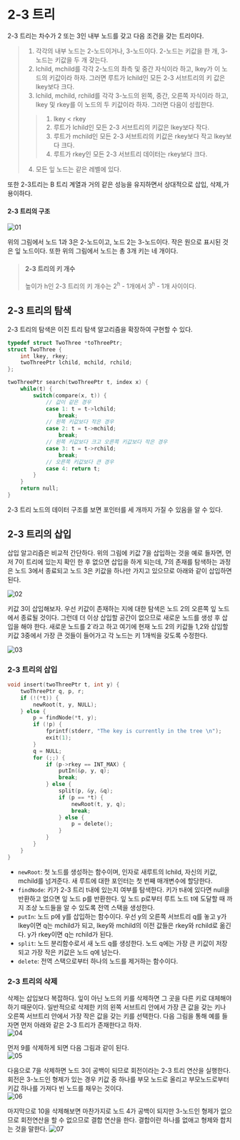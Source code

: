 # 2-3 트리

2-3 트리는 차수가 2 또는 3인 내부 노드를 갖고 다음 조건을 갖는 트리이다.

> 1. 각각의 내부 노드는 2-노드이거나, 3-노드이다. 2-노드는 키값을 한 개, 3-노드는 키값을 두 개 갖는다.
> 2. lchild, mchild를 각각 2-노드의 촤측 및 중간 자식이라 하고, lkey가 이 노드의 키값이라 하자. 그러면 루트가 lchild인 모든 2-3 서브트리의 키 값은 lkey보다 크다.
> 3. lchild, mchild, rchild를 각각 3-노드의 왼쪽, 중간, 오른쪽 자식이라 하고, lkey 및 rkey를 이 노드의 두 키값이라 하자. 그러면 다음이 성립한다.  
>>  1) lkey < rkey  
>> 2) 루트가 lchild인 모든 2-3 서브트리의 키값은 lkey보다 작다.  
>> 3) 루트가 mchild인 모든 2-3 서브트리의 키값은 rkey보다 작고 lkey보다 크다.  
>> 4) 루트가 rkey인 모든 2-3 서브트리 데이터는 rkey보다 크다.
> 4. 모든 잎 노드는 같은 레벨에 있다.

또한 2-3트리는 B 트리 계열과 거의 같은 성능을 유지하면서 상대적으로 삽입, 삭제,가 용이하다.

#### 2-3 트리의 구조
![01](images/01.png)

위의 그림에서 노드 1과 3은 2-노드이고, 노드 2는 3-노드이다. 작은 원으로 표시된 것은 잎 노드이다. 또한 위의 그림에서 노드는 총 3개 키는 네 개이다.


> #### 2-3 트리의 키 개수
> 높이가 h인 2-3 트리의 키 개수는 2<sup>h</sup> - 1개에서 3<sup>h</sup> - 1개 사이이다.

## 2-3 트리의 탐색

2-3 트리의 탐색은 이진 트리 탐색 알고리즘을 확장하여 구현할 수 있다.

~~~c
typedef struct TwoThree *toThreePtr;
struct TwoThree {
    int lkey, rkey;
    twoThreePtr lchild, mchild, rchild;
};

twoThreePtr search(twoThreePtr t, index x) {
    while(t) {
        switch(compare(x, t)) {
            // 값이 같은 경우
            case 1: t = t->lchild;
                break;
            // 왼쪽 키값보다 작은 경우
            case 2: t = t->mchild;
                break;
            // 왼쪽 키값보다 크고 오른쪽 키값보다 작은 경우
            case 3: t = t->rchild;
                break;
            // 오른쪽 키값보다 큰 경우
            case 4: return t;
        }
    }
    return null;
}
~~~

2-3 트리 노드의 데이터 구조를 보면 포인터를 세 개까지 가질 수 있음을 알 수 있다.

## 2-3 트리의 삽입

삽입 알고리즘은 비교적 간단하다. 위의 그림에 키값 7을 삽입하는 것을 예로 들자면, 먼저 7이 트리에 있는지 확인 한 후 없으면 삽입을 하게 되는데, 7의 존재를 탐색하는 과정은 노드 3에서 종료되고 노드 3은 키값을 하나만 가지고 있으므로 아래와 같이 삽입하면 된다.

![02](images/02.png)

키값 3이 삽입해보자. 우선 키값이 존재하는 지에 대한 탐색은 노드 2의 오른쪽 잎 노드에서 종료될 것이다. 그런데 더 이상 삽입할 공간이 없으므로 새로운 노드를 생성 후 삽입을 해야 한다. 새로운 노드를 2`라고 하고 여기에 현재 노드 2의 키값들 1,2와 삽입할 키값 3중에서 가장 큰 것들이 들어가고 각 노드는 키 1개씩을 갖도록 수정한다. 

![03](images/03.png)

### 2-3 트리의 삽입
~~~c
void insert(twoThreePtr t, int y) {
    twoThreePtr q, p, r;
    if (!(*t)) {
        newRoot(t, y, NULL);
    } else {
        p = findNode(*t, y);
        if (!p) {
            fprintf(stderr, "The key is currently in the tree \n");
            exit(1);
        }
        q = NULL;
        for (;;) {
            if (p->rkey == INT_MAX) {
                putIn(&p, y, q);
                break;
            } else {
                split(p, &y, &q);
                if (p == *t) {
                    newRoot(t, y, q);
                    break;
                } else {
                    p = delete();
                }
            }
        }
    }
}
~~~

* `newRoot`: 첫 노드를 생성하는 함수이며, 인자로 새루트의 lchild, 자신의 키값, mchild를 넘겨준다. 새 루트에 대한 포인터는 첫 번째 매개변수에 할당한다.
* `findNode`: 키가 2-3 트리 t내에 있는지 여부를 탐색한다. 키가 t내에 있다면 null을 반환하고 없으면 잎 노드 p를 반환한다. 잎 노드 p로부터 루트 노드 t에 도달할 때 까지 조상 노드들을 알 수 있도록 전역 스택을 생성한다.
* `putIn`: 노드 p에 y를 삽입하는 함수이다. 우선 y의 오른쪽 서브트리 q를 놓고 y가 lkey이면 q는 mchild가 되고, lkey와 mchild의 이전 값들은 rkey와 rchild로 옮긴다. y가 rkey이면 q는 rchild가 된다.
* `split`: 노드 분리함수로서 새 노드 q를 생성한다. 노드 q에는 가장 큰 키값이 저장되고 가장 작은 키값은 노드 q에 남는다.
* `delete`: 전역 스택으로부터 하나의 노드를 제거하는 함수이다.

### 2-3 트리의 삭제

삭제는 삽입보다 복잡하다. 잎이 아닌 노드의 키를 삭제하면 그 곳을 다른 키로 대체해야 하기 때문이다. 일반적으로 삭제한 키의 왼쪽 서브트리 안에서 가장 큰 값을 갖는 키나 오른쪽 서브트리 안에서 가장 작은 값을 갖는 키를 선택한다. 다음 그림을 통해 예를 들자면 먼저 아래와 같은 2-3 트리가 존재한다고 하자.  
![04](images/04.png)

먼저 9를 삭제하게 되면 다음 그림과 같이 된다.  
![05](images/05.png)

다음으로 7을 삭제하면 노드 3이 공백이 되므로 회전이라는 2-3 트리 연산을 실행한다. 회전은 3-노드인 형제가 있는 경우 키값 중 하나를 부모 노드로 올리고 부모노드로부터 키값 하나를 가져다 빈 노드를 채우는 것이다.  
![06](images/06.png)

마지막으로 10을 삭제해보면 마찬가지로 노드 4가 공백이 되지만 3-노드인 형제가 없으므로 회전연산을 할 수 없으므로 결합 연산을 한다. 결합이란 하나를 없애고 형제와 합치는 것을 말한다.
![07](images/07.png)
